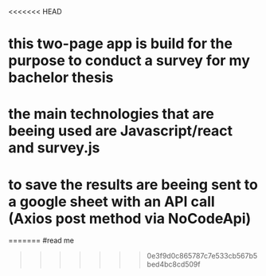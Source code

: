 <<<<<<< HEAD
# this  two-page app is build for the purpose to conduct a survey for my bachelor thesis

# the main technologies that are beeing used are Javascript/react and survey.js 

# to save the results are beeing sent to a google sheet with an API call (Axios post method via NoCodeApi)
=======
#read me
>>>>>>> 0e3f9d0c865787c7e533cb567b5bed4bc8cd509f
